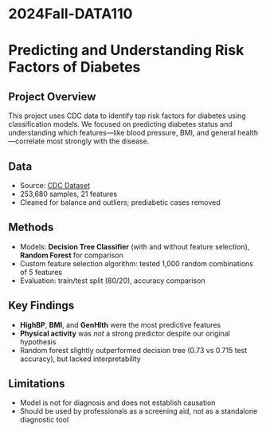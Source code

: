 # 2024Fall-DATA110
# Predicting and Understanding Risk Factors of Diabetes

## Project Overview
This project uses CDC  data to identify top risk factors for diabetes using classification models. We focused on predicting diabetes status and understanding which features—like blood pressure, BMI, and general health—correlate most strongly with the disease.

## Data
- Source: [CDC Dataset](https://www.cdc.gov/brfss/annual_data/annual_2015.html)
- 253,680 samples, 21 features
- Cleaned for balance and outliers; prediabetic cases removed

## Methods
- Models: **Decision Tree Classifier** (with and without feature selection), **Random Forest** for comparison
- Custom feature selection algorithm: tested 1,000 random combinations of 5 features
- Evaluation: train/test split (80/20), accuracy comparison

## Key Findings
- **HighBP**, **BMI**, and **GenHlth** were the most predictive features
- **Physical activity** was *not* a strong predictor despite our original hypothesis
- Random forest slightly outperformed decision tree (0.73 vs 0.715 test accuracy), but lacked interpretability

## Limitations
- Model is not for diagnosis and does not establish causation
- Should be used by professionals as a screening aid, not as a standalone diagnostic tool
